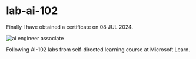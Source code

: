 # lab-ai-102

Finally I have obtained a certificate on 08 JUL 2024.

![ai engineer associate](https://learn.microsoft.com/api/credentials/share/en-us/LiewChooiChin/F88154442DE170B5?sharingId=D055E1310E87D0F5)

Following AI-102 labs from self-directed learning course at Microsoft Learn.
